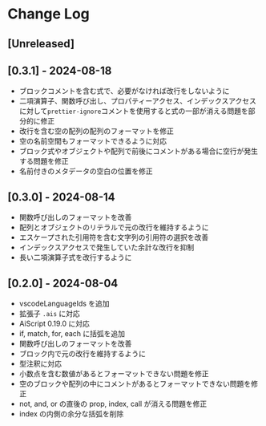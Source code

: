 # Change Log

## [Unreleased]

## [0.3.1] - 2024-08-18

- ブロックコメントを含む式で、必要がなければ改行をしないように
- 二項演算子、関数呼び出し、プロパティーアクセス、インデックスアクセスに対して`prettier-ignore`コメントを使用すると式の一部が消える問題を部分的に修正
- 改行を含む空の配列の配列のフォーマットを修正
- 空の名前空間もフォーマットできるように対応
- ブロック式やオブジェクトや配列で前後にコメントがある場合に空行が発生する問題を修正
- 名前付きのメタデータの空白の位置を修正

## [0.3.0] - 2024-08-14

- 関数呼び出しのフォーマットを改善
- 配列とオブジェクトのリテラルで元の改行を維持するように
- エスケープされた引用符を含む文字列の引用符の選択を改善
- インデックスアクセスで発生していた余計な改行を抑制
- 長い二項演算子式を改行するように

## [0.2.0] - 2024-08-04

- vscodeLanguageIds を追加
- 拡張子 `.ais` に対応
- AiScript 0.19.0 に対応
- if, match, for, each に括弧を追加
- 関数呼び出しのフォーマットを改善
- ブロック内で元の改行を維持するように
- 型注釈に対応
- 小数点を含む数値があるとフォーマットできない問題を修正
- 空のブロックや配列の中にコメントがあるとフォーマットできない問題を修正
- not, and, or の直後の prop, index, call が消える問題を修正
- index の内側の余分な括弧を削除
